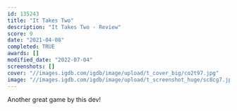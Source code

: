 ```yaml
---
id: 135243
title: "It Takes Two"
description: "It Takes Two - Review"
score: 9
date: "2021-04-08"
completed: TRUE
awards: []
modified_date: "2022-07-04"
screenshots: []
cover: "//images.igdb.com/igdb/image/upload/t_cover_big/co2t97.jpg"
image: "//images.igdb.com/igdb/image/upload/t_screenshot_huge/sc8cg7.jpg"
---
```

Another great game by this dev!